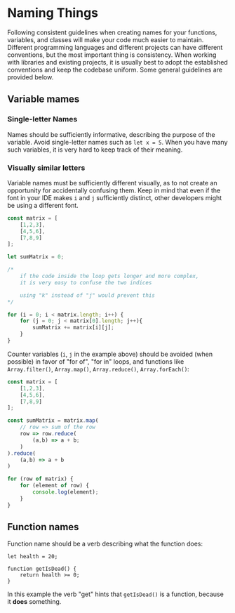 # Naming Things

Following consistent guidelines when creating names for your functions, variables, and classes will make your code much easier to maintain. Different programming languages and different projects can have different conventions, but the most important thing is consistency. When working with libraries and existing projects, it is usually best to adopt the established conventions and keep the codebase uniform. Some general guidelines are provided below.

## Variable mames

### Single-letter Names

Names should be sufficiently informative, describing the purpose of the variable. Avoid single-letter names such as `let x = 5`. When you have many such variables, it is very hard to keep track of their meaning.

### Visually similar letters

Variable names must be sufficiently different visually, as to not create an opportunity for accidentally confusing them. Keep in mind that even if the font in your IDE makes `i` and `j` sufficiently distinct, other developers might be using a different font.

```js
const matrix = [
    [1,2,3],
    [4,5,6],
    [7,8,9]
];

let sumMatrix = 0;

/*
	if the code inside the loop gets longer and more complex,
	it is very easy to confuse the two indices

	using "k" instead of "j" would prevent this
*/

for (i = 0; i < matrix.length; i++) {
    for (j = 0; j < matrix[0].length; j++){
        sumMatrix += matrix[i][j];
    }
}
```

Counter variables (`i`, `j` in the example above) should be avoided (when possible) in favor of "for of", "for in" loops, and functions like `Array.filter()`, `Array.map()`, `Array.reduce()`, `Array.forEach()`:

```js
const matrix = [
	[1,2,3],
	[4,5,6],
	[7,8,9]
];

const sumMatrix = matrix.map(
	// row => sum of the row
	row => row.reduce(
		(a,b) => a + b;
	)
).reduce(
	(a,b) => a + b
)

for (row of matrix) {
	for (element of row) {
		console.log(element);
	}
}
```

## Function names

Function name should be a verb describing what the function does:

```
let health = 20;

function getIsDead() {
	return health >= 0;
}
```

In this example the verb "get" hints that `getIsDead()` is a function, because it **does** something.